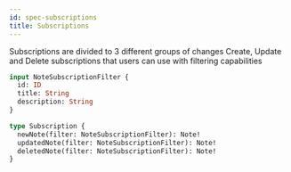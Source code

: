 ```yaml
---
id: spec-subscriptions
title: Subscriptions
---
```


Subscriptions are divided to 3 different groups of changes
Create, Update and Delete subscriptions that users can use with filtering capabilities

``` graphql
input NoteSubscriptionFilter {
  id: ID
  title: String
  description: String
}

type Subscription {
  newNote(filter: NoteSubscriptionFilter): Note!
  updatedNote(filter: NoteSubscriptionFilter): Note!
  deletedNote(filter: NoteSubscriptionFilter): Note!
}
```
